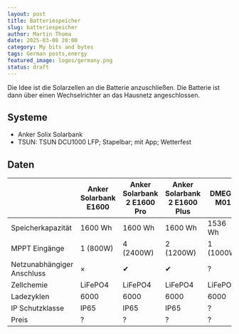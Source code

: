 ```yaml
---
layout: post
title: Batteriespeicher
slug: batteriespeicher
author: Martin Thoma
date: 2025-03-08 20:00
category: My bits and bytes
tags: German posts,energy
featured_image: logos/germany.png
status: draft
---
```


Die Idee ist die Solarzellen an die Batterie anzuschließen. Die Batterie
ist dann über einen Wechselrichter an das Hausnetz angeschlossen.

## Systeme

* Anker Solix Solarbank
* TSUN: TSUN DCU1000 LFP; Stapelbar; mit App; Wetterfest

## Daten

<table>
    <thead>
        <tr>
            <th>&nbsp;</th>
            <th>Anker Solarbank E1600</th>
            <th>Anker Solarbank 2 E1600 Pro</th>
            <th>Anker Solarbank 2 E1600 Plus</th>
            <th>DMEGC M01</th>
        </tr>
    </thead>
    <tbody>
        <tr>
            <td>Speicherkapazität</td>
            <td>1600 Wh</td>
            <td>1600 Wh</td>
            <td>1600 Wh</td>
            <td>1536 Wh</td>
        </tr>
        <tr>
            <td>MPPT Eingänge</td>
            <td>1 (800W)</td>
            <td>4 (2400W)</td>
            <td>2 (1200W)</td>
            <td>1 (1000W)</td>
        </tr>
        <tr>
            <td>Netzunabhängiger Anschluss</td>
            <td>×</td>
            <td>✔</td>
            <td>✔</td>
            <td>?</td>
        </tr>
        <tr>
            <td>Zellchemie</td>
            <td>LiFePO4</td>
            <td>LiFePO4</td>
            <td>LiFePO4</td>
            <td>LiFePO4</td>
        </tr>
        <tr>
            <td>Ladezyklen</td>
            <td>6000</td>
            <td>6000</td>
            <td>6000</td>
            <td>6000</td>
        </tr>
        <tr>
            <td>IP Schutzklasse</td>
            <td>IP65</td>
            <td>IP65</td>
            <td>IP65</td>
            <td>?</td>
        </tr>
        <tr>
            <td>Preis</td>
            <td>?</td>
            <td>?</td>
            <td>?</td>
            <td>?</td>
        </tr>
    </tbody>
</table>
